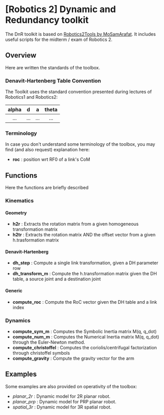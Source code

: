 # [Robotics 2] Dynamic and Redundancy toolkit
The DnR toolkit is based on [Robotics2Tools by MoSamArafat](https://github.com/MoSamArafat/Robotics2Tools). It includes useful scripts for the midterm / exam of Robotics 2.

## Overview
Here are written the standards of the toolbox.
### Denavit-Hartenberg Table Convention
The Toolkit uses the standard convention presented during lectures of Robotics1 and Robotics2:

| alpha | d | a | theta |
|:-:|:-:|:-:|:-:|
| ... | ... | ... | ...|

### Terminology
In case you don't understand some terminology of the toolbox, you may find (and also request) explanation here:

- __roc__ : position wrt RF0 of a link's CoM


## Functions
Here the functions are briefly described

### Kinematics
#### Geometry
- __h2r__  : Extracts the rotation matrix from a given homogeneous transformation matrix
- __h2tr__ : Extracts the rotation matrix AND the offset vector from a given h.trasformation matrix
#### Denavit-Hartenberg
- __dh_step__        : Compute a single link transformation, given a DH parameter row
- __dh_transform_m__ : Compute the h.transformation matrix given the DH table, a source joint and a destination joint
#### Generic
- __compute_roc__ : Compute the RoC vector given the DH table and a link index

### Dynamics
- __compute_sym_m__ : Computes the Symbolic Inertia matrix M(q, q_dot)
- __compute_num_m__ : Computes the Numerical Inertia matrix M(q, q_dot) through the Euler-Newton method.
- __compute_christoffel__ : Computes the coriolis/centrifugal factorization through christoffel symbols
- __compute_gravity__ : Compute the gravity vector for the arm

## Examples
Some examples are also provided on operativity of the toolbox:
- *planar_2r*  : Dynamic model for 2R planar robot.
- *planar_prp* : Dynamic model for PRP planar robot.
- *spatial_3r* : Dynamic model for 3R spatial robot.
